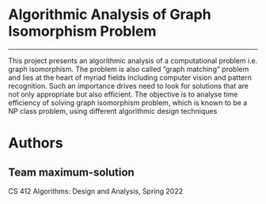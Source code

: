 
# Algorithmic Analysis of Graph Isomorphism Problem

-----

This project presents an algorithmic analysis of a computational problem i.e. graph isomorphism. The problem is also called ”graph matching” problem and lies at the heart of myriad fields including computer vision and pattern recognition. Such an importance drives need to look for solutions that are not only appropriate but also efficient. The objective is to analyse time efficiency of solving graph isomorphism problem, which is known to be a NP class problem, using different algorithmic design techniques


# Authors
Team maximum-solution
-----
CS 412 Algorithms: Design and Analysis, Spring 2022
